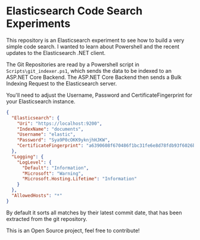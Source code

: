 # Elasticsearch Code Search Experiments #

This repository is an Elasticsearch experiment to see how to build a very simple 
code search. I wanted to learn about Powershell and the recent updates to the 
Elasticsearch .NET client.

The Git Repositories are read by a Powershell script in `Scripts\git_indexer.ps1`, 
which sends the data to be indexed to an ASP.NET Core Backend. The ASP.NET Core 
Backend then sends a Bulk Indexing Request to the Elasticsearch server.

You'll need to adjust the Username, Password and CertificateFingerprint for your 
Elasticsearch instance.

```json
{
  "Elasticsearch": {
    "Uri": "https://localhost:9200",
    "IndexName": "documents",
    "Username": "elastic",
    "Password": "Sya9P0cOKK9yknjhHJKW",
    "CertificateFingerprint": "a6390608f670486f1bc31fe6e8d78fdb93f6026bd9ce58f0732961d362fd9f82"
  },
  "Logging": {
    "LogLevel": {
      "Default": "Information",
      "Microsoft": "Warning",
      "Microsoft.Hosting.Lifetime": "Information"
    }
  },
  "AllowedHosts": "*"
}
```

By default it sorts all matches by their latest commit date, that has been extracted 
from the git repository.

This is an Open Source project, feel free to contribute!